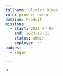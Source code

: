 ```yaml
---
fullname: Olivier Dimas
role: product owner
domaine: Produit
missions:
  - start: 2022-04-06
    end: 2023-12-31
    status: admin
    employer: ''
badges:
  - segur

---
```

''
